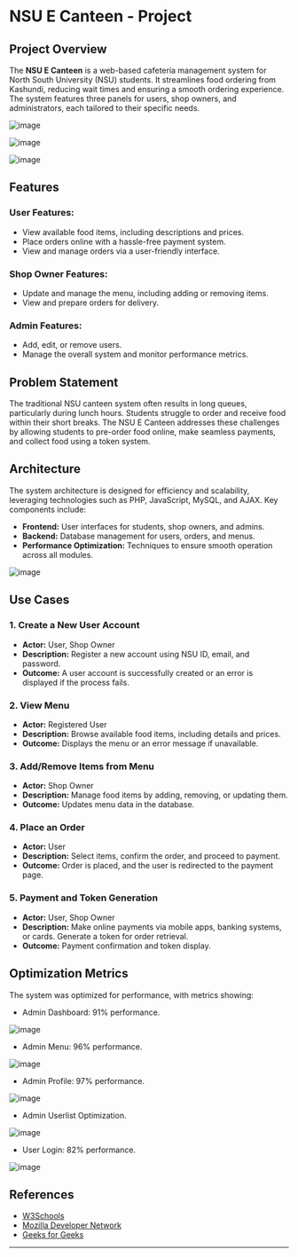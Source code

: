 # NSU E Canteen - Project

## Project Overview
The **NSU E Canteen** is a web-based cafeteria management system for North South University (NSU) students. It streamlines food ordering from Kashundi, reducing wait times and ensuring a smooth ordering experience. The system features three panels for users, shop owners, and administrators, each tailored to their specific needs.

![image](https://github.com/user-attachments/assets/bf44af33-2d9b-47a8-bb66-522f303df412)

![image](https://github.com/user-attachments/assets/b7b04bbc-c7e2-4dab-b4f4-044dc1ae691f)

![image](https://github.com/user-attachments/assets/c83646c3-b5d7-438c-b25d-06a15635b26e)



## Features
### User Features:
- View available food items, including descriptions and prices.
- Place orders online with a hassle-free payment system.
- View and manage orders via a user-friendly interface.

### Shop Owner Features:
- Update and manage the menu, including adding or removing items.
- View and prepare orders for delivery.

### Admin Features:
- Add, edit, or remove users.
- Manage the overall system and monitor performance metrics.

## Problem Statement
The traditional NSU canteen system often results in long queues, particularly during lunch hours. Students struggle to order and receive food within their short breaks. The NSU E Canteen addresses these challenges by allowing students to pre-order food online, make seamless payments, and collect food using a token system.

## Architecture
The system architecture is designed for efficiency and scalability, leveraging technologies such as PHP, JavaScript, MySQL, and AJAX. Key components include:
- **Frontend:** User interfaces for students, shop owners, and admins.
- **Backend:** Database management for users, orders, and menus.
- **Performance Optimization:** Techniques to ensure smooth operation across all modules.


![image](https://github.com/user-attachments/assets/d3578db6-bbba-4628-8523-5140d75b69f7)



## Use Cases
### 1. Create a New User Account
- **Actor:** User, Shop Owner
- **Description:** Register a new account using NSU ID, email, and password.
- **Outcome:** A user account is successfully created or an error is displayed if the process fails.

### 2. View Menu
- **Actor:** Registered User
- **Description:** Browse available food items, including details and prices.
- **Outcome:** Displays the menu or an error message if unavailable.

### 3. Add/Remove Items from Menu
- **Actor:** Shop Owner
- **Description:** Manage food items by adding, removing, or updating them.
- **Outcome:** Updates menu data in the database.

### 4. Place an Order
- **Actor:** User
- **Description:** Select items, confirm the order, and proceed to payment.
- **Outcome:** Order is placed, and the user is redirected to the payment page.

### 5. Payment and Token Generation
- **Actor:** User, Shop Owner
- **Description:** Make online payments via mobile apps, banking systems, or cards. Generate a token for order retrieval.
- **Outcome:** Payment confirmation and token display.

## Optimization Metrics
The system was optimized for performance, with metrics showing:
- Admin Dashboard: 91% performance.

![image](https://github.com/user-attachments/assets/8299d53c-672e-49fe-839d-d84e997da7de)

  
- Admin Menu: 96% performance.

![image](https://github.com/user-attachments/assets/8507de82-4aab-45ff-b65e-be791f01d6d2)


- Admin Profile: 97% performance.

![image](https://github.com/user-attachments/assets/fd648fa9-6c55-471d-bf53-2a141e308321)


- Admin Userlist Optimization.

![image](https://github.com/user-attachments/assets/1945d232-7f45-4dce-b5b5-bbadf38b63fa)

- User Login: 82% performance.

![image](https://github.com/user-attachments/assets/8d6494c4-ad07-408f-8d00-1d5743126799)





## References
- [W3Schools](https://www.w3schools.com/whatis/)
- [Mozilla Developer Network](https://developer.mozilla.org/en-US/docs/Learn)
- [Geeks for Geeks](https://www.geeksforgeeks.org/web-development/)

---

